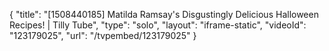{
    "title": "[1508440185] Matilda Ramsay's Disgustingly Delicious Halloween Recipes! | Tilly Tube",
    "type": "solo",
    "layout": "iframe-static",
    "videoId": "123179025",
    "url": "\/tvpembed\/123179025"
}
